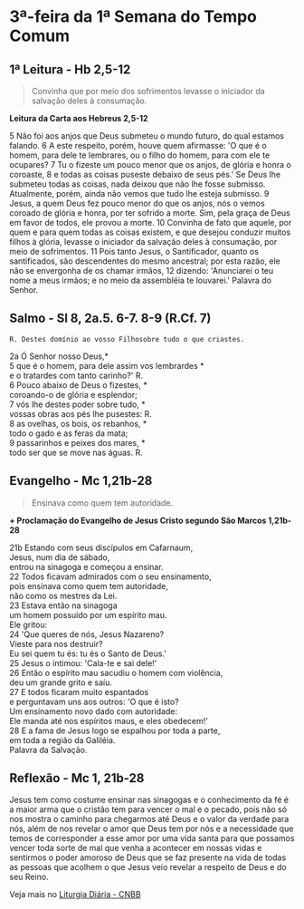 # 3ª-feira da 1ª Semana do Tempo Comum

## 1ª Leitura - Hb 2,5-12

> Convinha que por meio dos sofrimentos levasse o iniciador da salvação deles à consumação.

**Leitura da Carta aos Hebreus 2,5-12**

5 Não foi aos anjos que Deus submeteu o mundo futuro,     do qual estamos falando.    6 A este respeito, porém, houve quem afirmasse:     'O que é o homem, para dele te lembrares,     ou o filho do homem, para com ele te ocupares?    7 Tu o fizeste um pouco menor que os anjos,     de glória e honra o coroaste,    8 e todas as coisas puseste debaixo de seus pés.'     Se Deus lhe submeteu todas as coisas,     nada deixou que não lhe fosse submisso.     Atualmente, porém, ainda não vemos     que tudo lhe esteja submisso.    9 Jesus, a quem Deus fez pouco menor do que os anjos,     nós o vemos coroado de glória e honra,     por ter sofrido a morte.     Sim, pela graça de Deus em favor de todos,     ele provou a morte.    10 Convinha de fato que aquele,     por quem e para quem todas as coisas existem,     e que desejou conduzir muitos filhos à glória,     levasse o iniciador da salvação deles à consumação,     por meio de sofrimentos.    11 Pois tanto Jesus, o Santificador,     quanto os santificados,     são descendentes do mesmo ancestral;     por esta razão,     ele não se envergonha de os chamar irmãos,    12 dizendo:     'Anunciarei o teu nome a meus irmãos;     e no meio da assembléia te louvarei.'     Palavra do Senhor.

## Salmo - Sl 8, 2a.5. 6-7. 8-9 (R.Cf. 7)

`R. Destes domínio ao vosso Filhosobre tudo o que criastes.`

2a Ó Senhor nosso Deus,*    
5 que é o homem, para dele assim vos lembrardes *   
 e o tratardes com tanto carinho?' R.    
6 Pouco abaixo de Deus o fizestes, *   
 coroando-o de glória e esplendor;    
7 vós lhe destes poder sobre tudo, *   
 vossas obras aos pés lhe pusestes: R.    
8 as ovelhas, os bois, os rebanhos, *   
 todo o gado e as feras da mata;    
9 passarinhos e peixes dos mares, *   
 todo ser que se move nas águas. R.

## Evangelho - Mc 1,21b-28

> Ensinava como quem tem autoridade.

**+ Proclamação do Evangelho de Jesus Cristo segundo São Marcos 1,21b-28**

21b Estando com seus discípulos em Cafarnaum,   
 Jesus, num dia de sábado,   
 entrou na sinagoga e começou a ensinar.    
22 Todos ficavam admirados com o seu ensinamento,   
 pois ensinava como quem tem autoridade,   
 não como os mestres da Lei.    
23 Estava então na sinagoga   
 um homem possuído por um espírito mau.   
 Ele gritou:    
24 'Que queres de nós, Jesus Nazareno?   
 Vieste para nos destruir?   
 Eu sei quem tu és: tu és o Santo de Deus.'    
25 Jesus o intimou: 'Cala-te e sai dele!'    
26 Então o espírito mau sacudiu o homem com violência,   
 deu um grande grito e saíu.    
27 E todos ficaram muito espantados   
 e perguntavam uns aos outros: 'O que é isto?   
 Um ensinamento novo dado com autoridade:   
 Ele manda até nos espíritos maus, e eles obedecem!'    
28 E a fama de Jesus logo se espalhou por toda a parte,   
 em toda a região da Galiléia.   
 Palavra da Salvação.

## Reflexão - Mc 1, 21b-28

Jesus tem como costume ensinar nas sinagogas e o conhecimento da fé é a maior arma que o cristão tem para vencer o mal  e o pecado, pois não só nos mostra o caminho para chegarmos até Deus e o valor da verdade para nós, além de nos revelar o amor que Deus tem por nós e a necessidade que temos de corresponder a esse amor por uma vida santa para que possamos vencer toda sorte de mal que venha a acontecer em nossas vidas e sentirmos o poder amoroso de Deus que se faz presente na vida de todas as pessoas que acolhem o que Jesus veio revelar a respeito de Deus e do seu Reino.

Veja mais no [Liturgia Diária - CNBB](http://liturgiadiaria.cnbb.org.br/app/user/user/UserView.php?ano=2017&mes=1&dia=10)